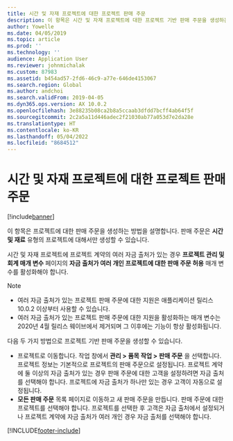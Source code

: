 ```yaml
---
title: 시간 및 자재 프로젝트에 대한 프로젝트 판매 주문
description: 이 항목은 시간 및 자재 프로젝트에 대한 프로젝트 기반 판매 주문을 생성하는 방법을 설명합니다.
author: Yowelle
ms.date: 04/05/2019
ms.topic: article
ms.prod: ''
ms.technology: ''
audience: Application User
ms.reviewer: johnmichalak
ms.custom: 87983
ms.assetid: b454ad57-2fd6-46c9-a77e-646de4153067
ms.search.region: Global
ms.author: andchoi
ms.search.validFrom: 2019-04-05
ms.dyn365.ops.version: AX 10.0.2
ms.openlocfilehash: 3e88235b08ca2b8a5ccaab3dfdd7bcff4ab64f5f
ms.sourcegitcommit: 2c2a5a11d446adec2f21030ab77a053d7e2da28e
ms.translationtype: HT
ms.contentlocale: ko-KR
ms.lasthandoff: 05/04/2022
ms.locfileid: "8684512"
---
```

# <a name="project-sales-orders-for-time-and-material-projects"></a>시간 및 자재 프로젝트에 대한 프로젝트 판매 주문

[!include[banner](../includes/banner.md)]

이 항목은 프로젝트에 대한 판매 주문을 생성하는 방법을 설명합니다. 판매 주문은 **시간 및 재료** 유형의 프로젝트에 대해서만 생성할 수 있습니다.

시간 및 자재 프로젝트에 프로젝트 계약의 여러 자금 출처가 있는 경우 **프로젝트 관리 및 회계 매개 변수** 페이지의 **자금 출처가 여러 개인 프로젝트에 대한 판매 주문 허용** 매개 변수를 활성화해야 합니다. 

> [!NOTE]
> - 여러 자금 출처가 있는 프로젝트 판매 주문에 대한 지원은 애플리케이션 릴리스 10.0.2 이상부터 사용할 수 있습니다.
> - 여러 자금 출처가 있는 프로젝트 판매 주문에 대한 지원을 활성화하는 매개 변수는 2020년 4월 릴리스 웨이브에서 제거되며 그 이후에는 기능이 항상 활성화됩니다.

다음 두 가지 방법으로 프로젝트 기반 판매 주문을 생성할 수 있습니다.

- 프로젝트로 이동합니다. 작업 창에서 **관리 > 품목 작업 > 판매 주문** 을 선택합니다. 프로젝트 정보는 기본적으로 프로젝트의 판매 주문으로 설정됩니다. 프로젝트 계약에 둘 이상의 자금 출처가 있는 경우 판매 주문에 대한 고객을 설정하려면 자금 출처를 선택해야 합니다. 프로젝트에 자금 출처가 하나만 있는 경우 고객이 자동으로 설정됩니다.
- **모든 판매 주문** 목록 페이지로 이동하고 새 판매 주문을 만듭니다. 판매 주문에 대한 프로젝트를 선택해야 합니다. 프로젝트를 선택한 후 고객은 자금 출처에서 설정되거나 프로젝트 계약에 자금 출처가 여러 개인 경우 자금 출처를 선택해야 합니다.



[!INCLUDE[footer-include](../includes/footer-banner.md)]